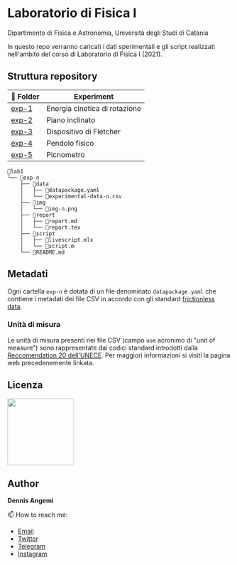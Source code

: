 # Laboratorio di Fisica I
Dipartimento di Fisica e Astronomia, Università degli Studi di Catania

In questo repo verranno caricati i dati sperimentali e gli script realizzati nell'ambito del corso di Laboratorio di Fisica I (2021).

## Struttura repository

| 📂 Folder | Experiment                    |
|-----------|-------------------------------|
| [exp-1](https://github.com/dennisangemi/lab1-dfa/tree/main/exp-1)     | Energia cinetica di rotazione |
| [exp-2](https://github.com/dennisangemi/lab1-dfa/tree/main/exp-2)     | Piano inclinato               |
| [exp-3](https://github.com/dennisangemi/lab1-dfa/tree/main/exp-3)     | Dispositivo di Fletcher       |
| [exp-4](https://github.com/dennisangemi/lab1-dfa/tree/main/exp-4)     | Pendolo fisico                |
| [exp-5](https://github.com/dennisangemi/lab1-dfa/tree/main/exp-5)     | Picnometro                    |

```
📂lab1
└── 📂exp-n
    ├── 📂data
    │   ├── 📄datapackage.yaml
    │   └── 📄experimental-data-n.csv
    ├── 📂img
    │   └── 📄img-n.png
    ├── 📂report
    │   ├── 📄report.md
    │   └── 📄report.tex
    ├── 📂script
    │   ├── 📄livescript.mlx
    │   └── 📄script.m
    └── 📄README.md
```

## Metadati
Ogni cartella `exp-n` è dotata di un file denominato `datapackage.yaml` che contiene i metadati dei file CSV in accordo con gli standard [frictionless data](https://frictionlessdata.io/standards/#standards-toolkit).

### Unità di misura
Le unità di misura presenti nei file CSV (campo `uom` acronimo di "unit of measure") sono rappresentate dai codici standard introdotti dalla [Reccomendation 20 dell'UNECE](https://datahub.io/core/unece-units-of-measure). Per maggiori informazioni si visiti la pagina web precedenemente linkata.

## Licenza
<a href="https://creativecommons.org/licenses/by/4.0/"><img src="https://upload.wikimedia.org/wikipedia/commons/thumb/1/16/CC-BY_icon.svg/640px-CC-BY_icon.svg.png" width="150"/></a>

## Author
**Dennis Angemi**

📫 How to reach me:
  - [Email](mailto:dennisangemi@gmail.com)
  - [Twitter](https://twitter.com/dennisangemi)
  - [Telegram](https://t.me/dennisangemi)
  - [Instagram](http://instagram.com/dennisangemi)
